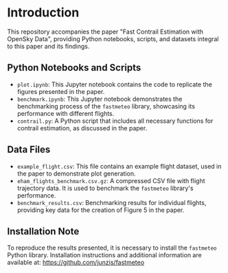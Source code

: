 # Introduction

This repository accompanies the paper "Fast Contrail Estimation with OpenSky Data", providing Python notebooks, scripts, and datasets integral to this paper and its findings.

## Python Notebooks and Scripts

- `plot.ipynb`: This Jupyter notebook contains the code to replicate the figures presented in the paper.
- `benchmark.ipynb`: This Jupyter notebook demonstrates the benchmarking process of the `fastmeteo` library, showcasing its performance with different flights.
- `contrail.py`: A Python script that includes all necessary functions for contrail estimation, as discussed in the paper.

## Data Files

- `example_flight.csv`: This file contains an example flight dataset, used in the paper to demonstrate plot generation.
- `eham_flights_benchmark.csv.gz`: A compressed CSV file with flight trajectory data. It is used to benchmark the `fastmeteo` library's performance.
- `benchmark_results.csv`: Benchmarking results for individual flights, providing key data for the creation of Figure 5 in the paper.

## Installation Note

To reproduce the results presented, it is necessary to install the `fastmeteo` Python library. Installation instructions and additional information are available at: https://github.com/junzis/fastmeteo
